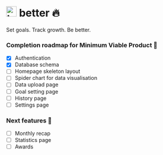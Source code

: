 # <span><img src="https://user-images.githubusercontent.com/77185900/208298613-65734aea-5a0c-467d-af48-6fc1df3fa2ae.png" alt="hexagon" width="28px" height="28px"/> better :fire:</span>
Set goals. Track growth. Be better.

### Completion roadmap for Minimum Viable Product :iphone:
- [x] Authentication
- [x] Database schema
- [ ] Homepage skeleton layout
- [ ] Spider chart for data visualisation
- [ ] Data upload page
- [ ] Goal setting page
- [ ] History page
- [ ] Settings page

### Next features :100:
- [ ] Monthly recap
- [ ] Statistics page
- [ ] Awards
